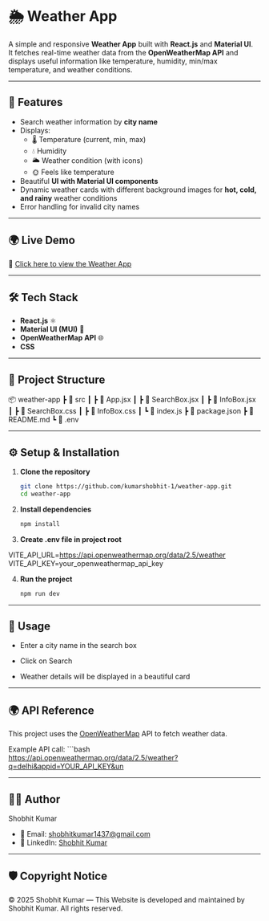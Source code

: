# 🌦️ Weather App

A simple and responsive **Weather App** built with **React.js** and **Material UI**.  
It fetches real-time weather data from the **OpenWeatherMap API** and displays useful information like temperature, humidity, min/max temperature, and weather conditions.

---

## 🚀 Features

- Search weather information by **city name**  
- Displays:
  - 🌡️ Temperature (current, min, max)
  - 💧 Humidity
  - 🌥️ Weather condition (with icons)
  - 🌞 Feels like temperature
- Beautiful **UI with Material UI components**  
- Dynamic weather cards with different background images for **hot, cold, and rainy** weather conditions  
- Error handling for invalid city names  

---

## 🌍 Live Demo

🔗 [Click here to view the Weather App](https://your-live-link.com)  

---

## 🛠️ Tech Stack

- **React.js** ⚛️  
- **Material UI (MUI)** 🎨  
- **OpenWeatherMap API** 🌐  
- **CSS**

---

## 📂 Project Structure

📦 weather-app
┣ 📂 src
┃ ┣ 📜 App.jsx
┃ ┣ 📜 SearchBox.jsx
┃ ┣ 📜 InfoBox.jsx
┃ ┣ 📜 SearchBox.css
┃ ┣ 📜 InfoBox.css
┃ ┗ 📜 index.js
┣ 📜 package.json
┣ 📜 README.md
┗ 📜 .env

---

## ⚙️ Setup & Installation

1. **Clone the repository**
   ```bash
   git clone https://github.com/kumarshobhit-1/weather-app.git
   cd weather-app


2. **Install dependencies**
    ```bash
    npm install


3. **Create .env file in project root**

VITE_API_URL=https://api.openweathermap.org/data/2.5/weather
VITE_API_KEY=your_openweathermap_api_key


4. **Run the project**

    ```bash
    npm run dev

---

## 🎯 Usage

- Enter a city name in the search box

- Click on Search

- Weather details will be displayed in a beautiful card

---

## 🌍 API Reference

This project uses the [OpenWeatherMap](https://openweathermap.org/api) API to fetch weather data.

Example API call:
    ```bash
    https://api.openweathermap.org/data/2.5/weather?q=delhi&appid=YOUR_API_KEY&un

---

## 👨‍💻 Author

Shobhit Kumar 
- 📧 Email: shobhitkumar1437@gmail.com
- 🔗 LinkedIn: [Shobhit Kumar](https://www.linkedin.com/in/shobhit-kumar1/)

---

## 🛡 Copyright Notice

© 2025 Shobhit Kumar — This Website is developed and maintained by Shobhit Kumar. All rights reserved.